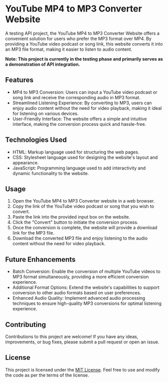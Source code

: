 # YouTube MP4 to MP3 Converter Website

A testing API project, the YouTube MP4 to MP3 Converter Website offers a convenient solution for users who prefer the MP3 format over MP4. By providing a YouTube video podcast or song link, this website converts it into an MP3 file format, making it easier to listen to audio content.

**Note: This project is currently in the testing phase and primarily serves as a demonstration of API integration.**

## Features

- MP4 to MP3 Conversion: Users can input a YouTube video podcast or song link and receive the corresponding audio in MP3 format.
- Streamlined Listening Experience: By converting to MP3, users can enjoy audio content without the need for video playback, making it ideal for listening on various devices.
- User-Friendly Interface: The website offers a simple and intuitive interface, making the conversion process quick and hassle-free.

## Technologies Used

- HTML: Markup language used for structuring the web pages.
- CSS: Stylesheet language used for designing the website's layout and appearance.
- JavaScript: Programming language used to add interactivity and dynamic functionality to the website.

## Usage

1. Open the YouTube MP4 to MP3 Converter website in a web browser.
2. Copy the link of the YouTube video podcast or song that you wish to convert.
3. Paste the link into the provided input box on the website.
4. Click the "Convert" button to initiate the conversion process.
5. Once the conversion is complete, the website will provide a download link for the MP3 file.
6. Download the converted MP3 file and enjoy listening to the audio content without the need for video playback.

## Future Enhancements

- Batch Conversion: Enable the conversion of multiple YouTube videos to MP3 format simultaneously, providing a more efficient conversion experience.
- Additional Format Options: Extend the website's capabilities to support conversion to other audio formats based on user preferences.
- Enhanced Audio Quality: Implement advanced audio processing techniques to ensure high-quality MP3 conversions for optimal listening experience.

## Contributing

Contributions to this project are welcome! If you have any ideas, improvements, or bug fixes, please submit a pull request or open an issue.

## License

This project is licensed under the [MIT License](LICENSE). Feel free to use and modify the code as per the terms of the license.


